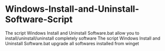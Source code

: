 # Windows-Install-and-Uninstall-Software-Script
The script Windows Install and Uninstall Software.bat allow you to install/uninstall/uninstall completely software
The script Windows Install and Uninstall Software.bat upgrade all softwares installed from winget
